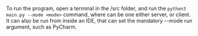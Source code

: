To run the program, open a terminal in the /src folder, and run the `python3 main.py --mode <mode>` command, where <mode> can be one either server, or client.
It can also be run from inside an IDE, that can set the mandatory --mode run argument, such as PyCharm.
